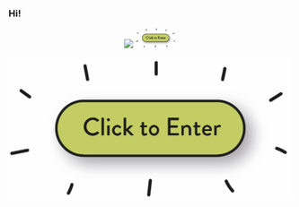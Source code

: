 ### Hi!

<div id="header" align="center">
  <img src="https://media.giphy.com/media/gjrYDwbjnK8x36xZIO/giphy.gif" width="100"/>
  <a href="https://www.youtube.com/watch?v=dQw4w9WgXcQ"><img src="clickme.png" height="36" /></a>
</div>

<p align="center">
 <a href="https://www.youtube.com/watch?v=dQw4w9WgXcQ">
  <picture>
   <img src="clickme.png">
  </picture>
 </a>
</p>
